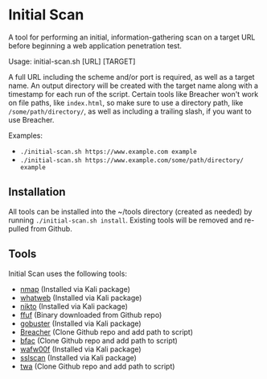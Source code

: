 # Initial Scan

A tool for performing an initial, information-gathering scan on a target URL before beginning a web application penetration test.

Usage: initial-scan.sh [URL] [TARGET]

A full URL including the scheme and/or port is required, as well as a target name. An output directory will be created with the target name along with a timestamp for each run of the script.
Certain tools like Breacher won't work on file paths, like `index.html`, so make sure to use a directory path, like `/some/path/directory/`, as well as including a trailing slash, if you want to use Breacher.

Examples: 
* `./initial-scan.sh https://www.example.com example`
* `./initial-scan.sh https://www.example.com/some/path/directory/ example`

## Installation
All tools can be installed into the ~/tools directory (created as needed) by running `./initial-scan.sh install`. Existing tools will be removed and re-pulled from Github.

## Tools
Initial Scan uses the following tools:
* [nmap](https://nmap.org/) (Installed via Kali package)
* [whatweb](https://www.morningstarsecurity.com/research/whatweb) (Installed via Kali package)
* [nikto](https://cirt.net/nikto2) (Installed via Kali package)
* [ffuf](https://github.com/ffuf/ffuf) (Binary downloaded from Github repo)
* [gobuster](https://github.com/OJ/gobuster) (Installed via Kali package)
* [Breacher](https://github.com/s0md3v/Breacher) (Clone Github repo and add path to script)
* [bfac](https://github.com/mazen160/bfac) (Clone Github repo and add path to script)
* [wafw00f](https://github.com/EnableSecurity/wafw00f) (Installed via Kali package)
* [sslscan](https://github.com/rbsec/sslscan/) (Installed via Kali package)
* [twa](https://github.com/trailofbits/twa) (Clone Github repo and add path to script)
